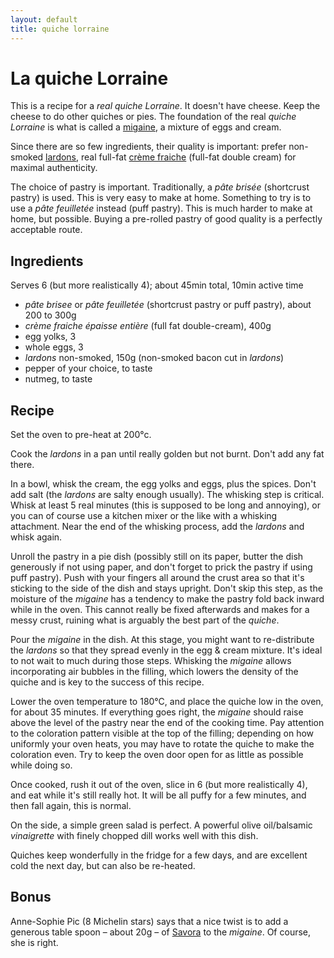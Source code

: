 ```yaml
---
layout: default
title: quiche lorraine
---
```


# La quiche Lorraine

This is a recipe for a *real* _quiche Lorraine_. It doesn't have cheese. Keep
the cheese to do other quiches or pies. The foundation of the real _quiche
Lorraine_ is what is called a [migaine](https://fr.wikipedia.org/wiki/Migaine),
a mixture of eggs and cream.

Since there are so few ingredients, their quality is important: prefer
non-smoked [lardons](https://en.wikipedia.org/wiki/Lardon), real full-fat [crème
fraiche](https://en.wikipedia.org/wiki/Cr%C3%A8me_fra%C3%AEche) (full-fat double
cream) for maximal authenticity.

The choice of pastry is important. Traditionally, a _pâte brisée_ (shortcrust
pastry) is used. This is very easy to make at home. Something to try is to use a
_pâte feuilletée_ instead (puff pastry). This is much harder to make at home, but
possible. Buying a pre-rolled pastry of good quality is a perfectly acceptable
route.

## Ingredients

Serves 6 (but more realistically 4); about 45min total, 10min active time

- _pâte brisee_ or _pâte feuilletée_ (shortcrust pastry or puff pastry), about 200
  to 300g
- _crème fraiche épaisse entière_ (full fat double-cream), 400g
- egg yolks, 3
- whole eggs, 3
- _lardons_ non-smoked, 150g (non-smoked bacon cut in _lardons_)
- pepper of your choice, to taste
- nutmeg, to taste

## Recipe

Set the oven to pre-heat at 200°c.

Cook the _lardons_ in a pan until really golden but not burnt. Don't add any fat
there.

In a bowl, whisk the cream, the egg yolks and eggs, plus the spices. Don't add
salt (the _lardons_ are salty enough usually). The whisking step is critical.
Whisk at least 5 real minutes (this is supposed to be long and annoying), or you
can of course use a kitchen mixer or the like with a whisking attachment. Near
the end of the whisking process, add the _lardons_ and whisk again.

Unroll the pastry in a pie dish (possibly still on its paper, butter the dish
generously if not using paper, and don't forget to prick the pastry if using
puff pastry). Push with your fingers all around the crust area so that it's
sticking to the side of the dish and stays upright. Don't skip this step, as the
moisture of the _migaine_ has a tendency to make the pastry fold back inward
while in the oven. This cannot really be fixed afterwards and makes for a messy crust,
ruining what is arguably the best part of the _quiche_.

Pour the _migaine_ in the dish. At this stage, you might want to re-distribute
the _lardons_ so that they spread evenly in the egg & cream mixture. It's ideal
to not wait to much during those steps. Whisking the _migaine_ allows
incorporating air bubbles in the filling, which lowers the density of the quiche
and is key to the success of this recipe.

Lower the oven temperature to 180°C, and place the quiche low in the oven, for
about 35 minutes. If everything goes right, the _migaine_ should raise above the
level of the pastry near the end of the cooking time. Pay attention to the
coloration pattern visible at the top of the filling; depending on how uniformly
your oven heats, you may have to rotate the quiche to make the coloration
even. Try to keep the oven door open for as little as possible while doing so.

Once cooked, rush it out of the oven, slice in 6 (but more realistically 4), and
eat while it's still really hot. It will be all puffy for a few minutes, and
then fall again, this is normal.

On the side, a simple green salad is perfect. A powerful olive oil/balsamic
_vinaigrette_ with finely chopped dill works well with this dish.

Quiches keep wonderfully in the fridge for a few days, and are excellent cold
the next day, but can also be re-heated.

## Bonus

Anne-Sophie Pic (8 Michelin stars) says that a nice twist is to add a generous table spoon &ndash; about 20g &ndash; of
[Savora](https://fr.wikipedia.org/wiki/Savora) to the _migaine_. Of course, she is right.
